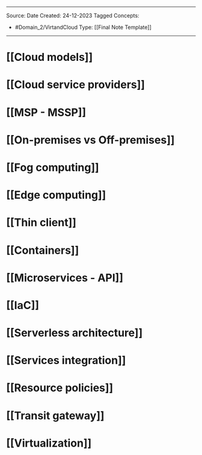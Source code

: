 - - -
Source:
Date Created:  24-12-2023
Tagged Concepts:
- #Domain_2/VirtandCloud 
Type: [[Final Note Template]]
- - - 

# [[Cloud models]]
# [[Cloud service providers]]
# [[MSP - MSSP]]
# [[On-premises vs Off-premises]]
# [[Fog computing]]
# [[Edge computing]]
# [[Thin client]]
# [[Containers]]
# [[Microservices - API]]
# [[IaC]]
# [[Serverless architecture]]
# [[Services integration]]
# [[Resource policies]]
# [[Transit gateway]]
# [[Virtualization]]